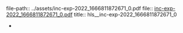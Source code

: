 file-path:: ../assets/inc-exp-2022_1666811872671_0.pdf
file:: [inc-exp-2022_1666811872671_0.pdf](../assets/inc-exp-2022_1666811872671_0.pdf)
title:: hls__inc-exp-2022_1666811872671_0

-